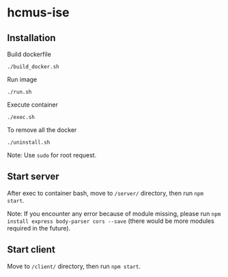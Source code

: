 # hcmus-ise

## Installation
Build dockerfile
```
./build_docker.sh
```
Run image
```
./run.sh
```
Execute container
```
./exec.sh
```
To remove all the docker
```
./uninstall.sh
```

Note: Use `sudo` for root request.

## Start server
After exec to container bash, move to `/server/` directory, then run `npm start`.

Note: If you encounter any error because of module missing, please run `npm install express body-parser cors --save` (there would be more modules required in the future).

## Start client
Move to `/client/` directory, then run `npm start`.